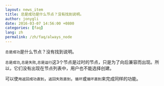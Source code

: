 ```yaml
---
layout: news_item
title: 总是成功是什么节点？没有找到说明。
author: jonygli
date: 2016-03-07 14:56:00 +0800
categories: [faq]
lang: zh
permalink: /zh/faq/always_node
---
```


`总是成功`是什么节点？没有找到说明。

`总是成功`,`总是失败`,`总是运行`这3个节点是过时的节点，只是为了向后兼容而出现。所以，它们没有出现在节点列表中，用户也不能选择创建。


可以使`用返回成功直到`，`返回失败直到`，`循环`或`循环直到`来完成同样的功能。
